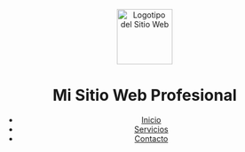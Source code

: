 <header>
    <img src="logo.png" alt="Logotipo del Sitio Web" width="100" height="100">
    <h1>Mi Sitio Web Profesional</h1>
    <nav>
        <ul>
            <li><a href="#inicio">Inicio</a></li>
            <li><a href="#servicios">Servicios</a></li>
            <li><a href="#contacto">Contacto</a></li>
        </ul>
    </nav>
</header>
